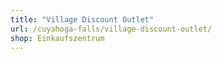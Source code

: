 ```yaml
---
title: "Village Discount Outlet"
url: /cuyahoga-falls/village-discount-outlet/
shop: Einkaufszentrum
---
```

